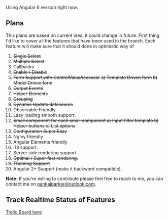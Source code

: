 Using Angular 6 version right now.

## Plans

This plans are based on current idea, it could change in future. First thing I'd like to cover all the features that have been used in the branch. Each feature will make sure that it should done in optimistic way of 

 1. ~~Single Select~~
 2. ~~Multiple Select~~
 3. ~~Callbacks~~
 4. ~~Enable / Disable~~
 5. ~~Form Support with ControlValueAccessor~~
    ~~a) Template Driven form~~
    ~~b) Model Driven form~~
 6. ~~Output Events~~
 7. ~~Helper Elements~~
 8. ~~Grouping~~
 9. ~~Dynamic Update datasource~~
10. ~~Observable Friendly~~
11. Lazy loading smooth support.
12. ~~Small component for each small component
    a) Input filter template
    b) Helper buttons
    c) List options~~
13. ~~Configuration Super Easy~~
14. NgIvy friendly
15. Angular Elements friendly
16. i18 support.
17. Server side rendering support
18. ~~Optimal / Super fast rendering.~~
19. ~~Theming Support~~
20. Angular 2+ Support (make it backword compatible).

**Note:** If you're willing to contribute please feel free to reach to me, you can contact me on pankajparkar@outlook.com.

## Track Realtime Status of Features

[Trello Board here](https://trello.com/b/fsr5Xewa/ngx-lib-multiselect)